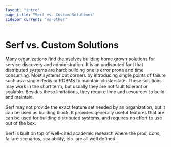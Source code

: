```yaml
---
layout: "intro"
page_title: "Serf vs. Custom Solutions"
sidebar_current: "vs-other"
---
```


# Serf vs. Custom Solutions

Many organizations find themselves building home grown solutions
for service discovery and administration. It is an undisputed fact that
distributed systems are hard; building one is error prone and time consuming.
Most systems cut corners by introducing single points of failure such
as a single Redis or RDBMS to maintain clusterstate. These solutions may work in the short term,
but usually they are not fault tolerant or scalable. Besides these limitations,
they require time and resources to build and maintain.

Serf may not provide the exact feature set needed by an organization,
but it can be used as building block. It provides generally useful features
that are can be used for building distributed systems, and requires no
effort to use out of the box.

Serf is built on top of well-cited academic research where the pros, cons,
failure scenarios, scalability, etc. are all well defined.
